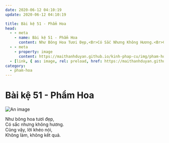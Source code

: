 ```yaml
---
date: 2020-06-12 04:10:19
update: 2020-06-12 04:10:19

title: Bài kệ 51 - Phẩm Hoa
head:
  - - meta
    - name: Bài kệ 51 - Phẩm Hoa
      content: Như Bông Hoa Tươi Đẹp,<Br>Có Sắc Nhưng Không Hương.<Br>Cũng Vậy, Lời Khéo Nói,<Br>Không Làm, Không Kết Quả.<Br>
  - - meta
    - property: image
      content: https://maithanhduyan.github.io/kinh-phap-cu/img/pham-hoa/pham-hoa-051.jpg
  - [link, { as: image, rel: preload, href: https://maithanhduyan.github.io/kinh-phap-cu/img/pham-hoa/pham-hoa-051.jpg }]
category:
  - pham-hoa
---
```


# Bài kệ 51 - Phẩm Hoa

![An image](/img/pham-hoa/pham-hoa-051.jpg)

Như bông hoa tươi đẹp,<br>Có sắc nhưng không hương.<br>Cũng vậy, lời khéo nói,<br>Không làm, không kết quả.<br>
